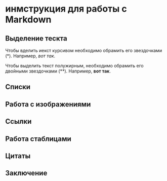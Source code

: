 # инмструкция для работы с Markdown

## Выделение тескта

Чтобы вделить иекст курсивом необходимо обрамить его звездочками (*). Например, *вот так*.

Чтобы выделить текст полужирным, необходимо обрамить его двойными звездочками (**). Например, **вот так**.

## Списки

## Работа с изображениями

## Ссылки

## Работа стаблицами

## Цитаты

## Заключение